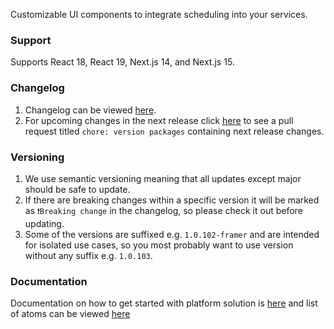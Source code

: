 Customizable UI components to integrate scheduling into your services.

### Support
Supports React 18, React 19, Next.js 14, and Next.js 15.

### Changelog
1. Changelog can be viewed [here](https://github.com/calcom/cal.com/blob/main/packages/platform/atoms/CHANGELOG.md).
2. For upcoming changes in the next release click [here](https://github.com/calcom/cal.com/pulls?q=is%3Apr+is%3Aopen+%22chore%3A+version+packages%22+in%3Atitle) to see a pull request titled `chore: version packages` containing next release changes.

### Versioning
1. We use semantic versioning meaning that all updates except major should be safe to update.
2. If there are breaking changes within a specific version it will be marked as `❗️Breaking change` in the changelog, so please check it out before updating.
3. Some of the versions are suffixed e.g. `1.0.102-framer` and are intended for isolated use cases, so you most probably
want to use version without any suffix e.g. `1.0.103`.

### Documentation
Documentation on how to get started with platform solution is [here](https://cal.com/docs/platform/quickstart) and list of atoms can be viewed
[here](https://cal.com/docs/platform/atoms/cal-provider)
